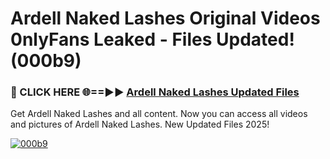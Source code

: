 # Ardell Naked Lashes Original Videos 0nlyFans Leaked - Files Updated! (000b9)

<h3>🔴 CLICK HERE 🌐==►► <a href="https://tinyurl.com/yckcrads" rel="nofollow">Ardell Naked Lashes Updated Files</a></h3>

Get Ardell Naked Lashes and all content. Now you can access all videos and pictures of Ardell Naked Lashes. New Updated Files 2025!

[![000b9](https://i.imgur.com/hpKpOFt.gif)](https://tinyurl.com/yckcrads)
